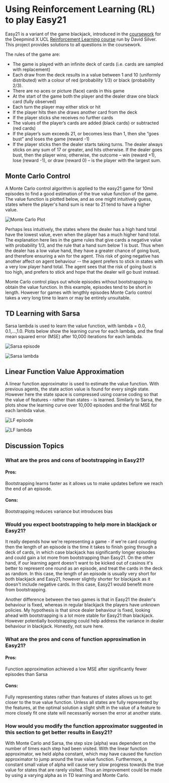 # Using Reinforcement Learning (RL) to play Easy21 

Easy21 is a variant of the game blackjack, introduced in the [coursework](https://www.davidsilver.uk/wp-content/uploads/2020/03/Easy21-Johannes.pdf) for the Deepmind X UCL [Reinforcement Learning course](https://deepmind.com/learning-resources/-introduction-reinforcement-learning-david-silver) run by David Silver. This project provides solutions to all questions in the coursework.

The rules of the game are:

- The game is played with an infinite deck of cards (i.e. cards are sampled
with replacement)
- Each draw from the deck results in a value between 1 and 10 (uniformly
distributed) with a colour of red (probability 1/3) or black (probability
2/3).
- There are no aces or picture (face) cards in this game
- At the start of the game both the player and the dealer draw one black
card (fully observed)
- Each turn the player may either stick or hit
- If the player hits then she draws another card from the deck
- If the player sticks she receives no further cards
- The values of the player’s cards are added (black cards) or subtracted (red
cards)
- If the player’s sum exceeds 21, or becomes less than 1, then she “goes
bust” and loses the game (reward -1)
- If the player sticks then the dealer starts taking turns. The dealer always
sticks on any sum of 17 or greater, and hits otherwise. If the dealer goes
bust, then the player wins; otherwise, the outcome – win (reward +1),
lose (reward -1), or draw (reward 0) – is the player with the largest sum.

## Monte Carlo Control

A Monte Carlo control algorithm is applied to the easy21 game for 10mil episodes to find a good estimation of the true value function of the game. The value function is plotted below, and as one might intuitively guess, states where the player's hand sum is near to 21 tend to have a higher value. 

![Monte Carlo Plot](/plots/Q_star.png)

Perhaps less intuitively, the states where the dealer has a high hand total have the lowest value, even when the player has a much higher hand total. The explanation here lies in the game rules that give cards a negative value with probability 1/3, and the rule that a hand sum below 1 is bust. Thus when the dealer has a low value hand, they have a greater chance of going bust, and therefore ensuring a win for the agent. This risk of going negative has another affect on agent behaviour -- the agent prefers to stick in states with a very low player hand total. The agent sees that the risk of going bust is too high, and prefers to stick and hope that the dealer will go bust instead.

Monte Carlo control plays out whole episodes without bootstrapping to obtain the value function. In this example, episodes tend to be short in length. However for games with lengthly episodes Monte Carlo control takes a very long time to learn or may be entirely unsuitable. 

## TD Learning with Sarsa

Sarsa lambda is used to learn the value function, with lambda = 0.0, 0.1,...,1.0. Plots below show the learning curve for each lambda, and the final mean squared error (MSE) after 10,000 iterations for each lambda.

![Sarsa episode](/plots/Sarsa_episode_error.png)

![Sarsa lambda](/plots/Sarsalambda_error.png)

## Linear Function Value Approximation

A linear function approximator is used to estimate the value function. With previous agents, the state action value is found for every single state. However here the state space is compressed using coarse coding so that the value of features - rather than states - is learned. Similarly to Sarsa, the plots show the learning curve over 10,000 episodes and the final MSE for each lambda value.

![LF episode](/plots/FunctionApprox_episode_error.png)

![LF lambda](/plots/FunctionApproxlambda_error.png)

## Discussion Topics

### What are the pros and cons of bootstrapping in Easy21?

#### Pros:
Bootstrapping learns faster as it allows us to make updates before we reach the end of an episode. 

#### Cons:
Bootstrapping reduces variance but introduces bias

### Would you expect bootstrapping to help more in blackjack or Easy21?
It really depends how we're representing a game - if we're card counting then the length of an episode is the time it takes to finish going through a deck of cards, in which case blackjack has significantly longer episodes and could gain a lot more from bootstrapping than Easy21. On the other hand, if our learning agent doesn't want to be kicked out of casinos it's better to represent one round as an episode, and treat the cards in the deck as random. In this case, the length of an episode is usually very short for both blackjack and Easy21, however slightly shorter for blackjack as it doesn't include negative cards. In this case, Easy21 would benefit more from bootstrapping.

Another difference between the two games is that in Easy21 the dealer's behaviour is fixed, whereas in regular blackjack the players have unknown policies. My hypothesis is that since dealer behaviour is fixed, looking ahead with bootstrapping is a lot more stable for Easy21 than blackjack. However potentially bootstrapping could help address the variance in dealer behaviour in blackjack. Honestly, not sure here.

### What are the pros and cons of function approximation in Easy21?

#### Pros:
Function approximation achieved a low MSE after significantly fewer episodes than Sarsa

#### Cons:
Fully representing states rather than features of states allows us to get closer to the true value function. Unless all states are fully represented by the features, at the optimal solution a slight shift in the value of a feature to more closely fit one state will necessarily worsen the error at another state. 

### How would you modify the function approximator suggested in this section to get better results in Easy21?
With Monte Carlo and Sarsa, the step size (alpha) was dependent on the number of times each step had been visited. With the linear function approximator, we held alpha constant, which may have caused the function approximator to jump around the true value function. Furthermore, a constant small value of alpha will cause very slow progress towards the true value for states that are rarely visited. Thus an improvement could be made by using a varying alpha as in TD learning and Monte Carlo.
